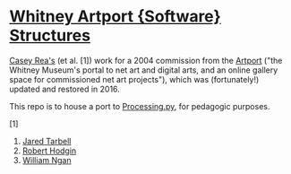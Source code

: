 # [Whitney Artport {Software} Structures](https://artport.whitney.org/commissions/softwarestructures2016)
[Casey Rea's](http://reas.com) (et al. [1]) work for a 2004 commission from the [Artport](http://artport.whitney.org) ("the Whitney Museum's portal to net art and digital arts, and an online gallery space for commissioned net art projects"), which was (fortunately!) updated and restored in 2016.

This repo is to house a port to [Processing.py](http://py.processing.org), for pedagogic purposes.

[1]

1. [Jared Tarbell](http://levitated.net)
1. [Robert Hodgin](http://flight404.com)
1. [William Ngan](http://metaphorical.net)
